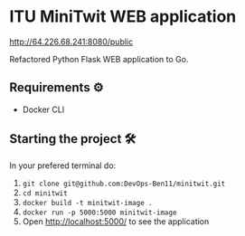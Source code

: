 # ITU MiniTwit WEB application
http://64.226.68.241:8080/public

Refactored Python Flask WEB application to Go.

## Requirements ⚙️

- Docker CLI

## Starting the project 🛠

In your prefered terminal do:

1. `git clone git@github.com:DevOps-Ben11/minitwit.git`
2. `cd minitwit`
3. `docker build -t minitwit-image .`
4. `docker run -p 5000:5000 minitwit-image`
5. Open [http://localhost:5000/](http://localhost:5000/) to see the application